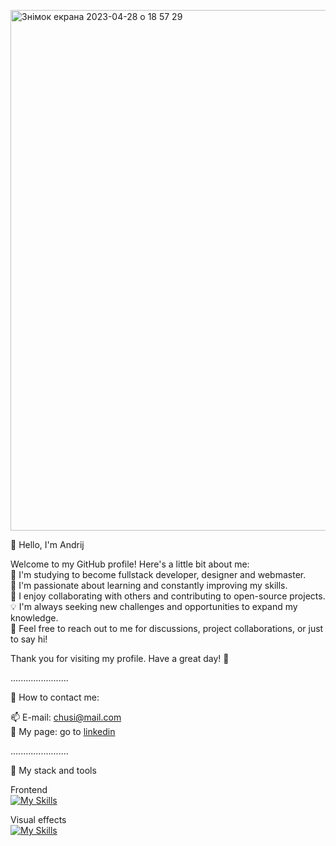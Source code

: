 <img width="833" alt="Знімок екрана 2023-04-28 о 18 57 29" src="https://github.com/fairycreator/fairycreator/assets/122693095/bcba7ad4-7a16-42d2-8f4c-c70a52a3561c"><br>

👋 Hello, I'm Andrij<br>

Welcome to my GitHub profile! Here's a little bit about me:<br>
🔭 I'm studying to become fullstack developer, designer and webmaster.<br>
🌱 I'm passionate about learning and constantly improving my skills.<br>
👯 I enjoy collaborating with others and contributing to open-source projects.<br>
💡 I'm always seeking new challenges and opportunities to expand my knowledge.<br>
💬 Feel free to reach out to me for discussions, project collaborations, or just to say hi!<br>

Thank you for visiting my profile. Have a great day! 🌟<br>


.......................

🤝 How to contact me:<br>

📫 E-mail: chusi@mail.com<br>
💬 My page: go to [linkedin](https://www.linkedin.com/in/andrijcsuhran/)<br>

.......................

🧠 My stack and tools<br>

Frontend<br>
[![My Skills](https://skillicons.dev/icons?i=js,html,css,bootstrap,github,vscode,webflow,wordpress,react,nodejs&perline=5)](https://skillicons.dev)

Visual effects<br>
[![My Skills](https://skillicons.dev/icons?i=ai,figma,ps)](https://skillicons.dev)


<!--
**fairycreator/fairycreator** is a ✨ _special_ ✨ repository because its `README.md` (this file) appears on your GitHub profile.

Here are some ideas to get you started:

- 🔭 I’m currently working on ...
- 🌱 I’m currently learning ...
- 👯 I’m looking to collaborate on ...
- 🤔 I’m looking for help with ...
- 💬 Ask me about ...
- 📫 How to reach me: ...
- 😄 Pronouns: ...
- ⚡ Fun fact: ...
-->
